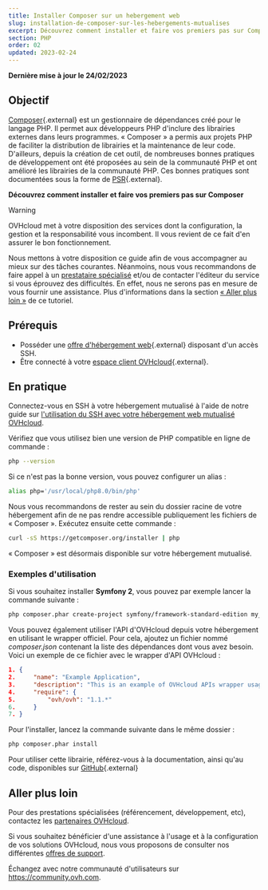 ```yaml
---
title: Installer Composer sur un hebergement web
slug: installation-de-composer-sur-les-hebergements-mutualises
excerpt: Découvrez comment installer et faire vos premiers pas sur Composer.
section: PHP
order: 02
updated: 2023-02-24
---
```


**Dernière mise à jour le 24/02/2023**

## Objectif

[Composer](https://getcomposer.org/){.external} est un gestionnaire de dépendances créé pour le langage PHP. Il permet aux développeurs PHP d'inclure des librairies externes dans leurs programmes. « Composer » a permis aux projets PHP de faciliter la distribution de librairies et la maintenance de leur code. D'ailleurs, depuis la création de cet outil, de nombreuses bonnes pratiques de développement ont été proposées au sein de la communauté PHP et ont amélioré les librairies de la communauté PHP. Ces bonnes pratiques sont documentées sous la forme de [PSR](http://www.php-fig.org/){.external}.

**Découvrez comment installer et faire vos premiers pas sur Composer**

> [!warning]
>
> OVHcloud met à votre disposition des services dont la configuration, la gestion et la responsabilité vous incombent. Il vous revient de ce fait d'en assurer le bon fonctionnement.
> 
> Nous mettons à votre disposition ce guide afin de vous accompagner au mieux sur des tâches courantes. Néanmoins, nous vous recommandons de faire appel à un [prestataire spécialisé](https://partner.ovhcloud.com/fr-ca/) et/ou de contacter l'éditeur du service si vous éprouvez des difficultés. En effet, nous ne serons pas en mesure de vous fournir une assistance. Plus d'informations dans la section [« Aller plus loin »](#go-further) de ce tutoriel.
> 

## Prérequis

- Posséder une [offre d'hébergement web](https://www.ovhcloud.com/fr-ca/web-hosting/){.external} disposant d'un accès SSH.
- Être connecté à votre [espace client OVHcloud](https://ca.ovh.com/auth/?action=gotomanager&from=https://www.ovh.com/ca/fr/&ovhSubsidiary=qc){.external}.

## En pratique

Connectez-vous en SSH à votre hébergement mutualisé à l'aide de notre guide sur [l'utilisation du SSH avec votre hébergement web mutualisé OVHcloud](https://docs.ovh.com/ca/fr/hosting/mutualise-le-ssh-sur-les-hebergements-mutualises/).

Vérifiez que vous utilisez bien une version de PHP compatible en ligne de commande :

```bash
php --version
```

Si ce n'est pas la bonne version, vous pouvez configurer un alias :

```bash
alias php='/usr/local/php8.0/bin/php'
```

Nous vous recommandons de rester au sein du dossier racine de votre hébergement afin de ne pas rendre accessible publiquement les fichiers de « Composer ». Exécutez ensuite cette commande :

```bash
curl -sS https://getcomposer.org/installer | php
```

« Composer » est désormais disponible sur votre hébergement mutualisé.

### Exemples d'utilisation

Si vous souhaitez installer **Symfony 2**, vous pouvez par exemple lancer la commande suivante :

```bash
php composer.phar create-project symfony/framework-standard-edition my_project_name "2.7.*"
```

Vous pouvez également utiliser l'API d'OVHcloud depuis votre hébergement en utilisant le wrapper officiel. Pour cela, ajoutez un fichier nommé *composer.json* contenant la liste des dépendances dont vous avez besoin. Voici un exemple de ce fichier avec le wrapper d'API OVHcloud :

```json
1. {
2.     "name": "Example Application",
3.     "description": "This is an example of OVHcloud APIs wrapper usage",
4.     "require": {
5.         "ovh/ovh": "1.1.*"
6.     }
7. }
```

Pour l'installer, lancez la commande suivante dans le même dossier :

```bash
php composer.phar install
```

Pour utiliser cette librairie, référez-vous à la documentation, ainsi qu'au code, disponibles sur [GitHub](https://github.com/ovh/php-ovh){.external}

## Aller plus loin <a name="go-further"></a>

Pour des prestations spécialisées (référencement, développement, etc), contactez les [partenaires OVHcloud](https://partner.ovhcloud.com/fr-ca/).

Si vous souhaitez bénéficier d'une assistance à l'usage et à la configuration de vos solutions OVHcloud, nous vous proposons de consulter nos différentes [offres de support](https://www.ovhcloud.com/fr-ca/support-levels/).

Échangez avec notre communauté d'utilisateurs sur <https://community.ovh.com>.